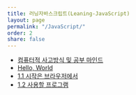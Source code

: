 ```yaml
---
title: 러닝자바스크립트(Leaning-JavaScript)
layout: page
permalink: "/JavaScript/"
order: 2
share: false
---
```


* [컴퓨터적 사고방식 및 공부 마인드](2020/04/11/javascript00/)
* [Hello, World](2020/04/11/javascript01/)
* [1.1 시작은 브라우저에서](2020/04/11/javascript02/)
* [1.2 사용할 프로그램](2020/04/11/javascript03/)
